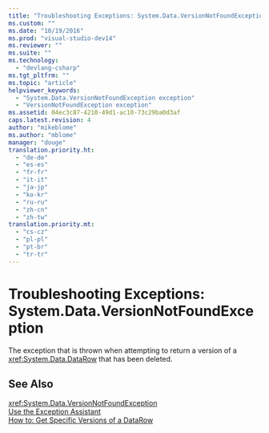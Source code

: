 ```yaml
---
title: "Troubleshooting Exceptions: System.Data.VersionNotFoundException"
ms.custom: ""
ms.date: "10/19/2016"
ms.prod: "visual-studio-dev14"
ms.reviewer: ""
ms.suite: ""
ms.technology: 
  - "devlang-csharp"
ms.tgt_pltfrm: ""
ms.topic: "article"
helpviewer_keywords: 
  - "System.Data.VersionNotFoundException exception"
  - "VersionNotFoundException exception"
ms.assetid: 04ec3c87-4210-49d1-ac10-73c29ba0d3af
caps.latest.revision: 4
author: "mikeblome"
ms.author: "mblome"
manager: "douge"
translation.priority.ht: 
  - "de-de"
  - "es-es"
  - "fr-fr"
  - "it-it"
  - "ja-jp"
  - "ko-kr"
  - "ru-ru"
  - "zh-cn"
  - "zh-tw"
translation.priority.mt: 
  - "cs-cz"
  - "pl-pl"
  - "pt-br"
  - "tr-tr"
---
```

# Troubleshooting Exceptions: System.Data.VersionNotFoundException
The exception that is thrown when attempting to return a version of a <xref:System.Data.DataRow> that has been deleted.  
  
## See Also  
 <xref:System.Data.VersionNotFoundException>   
 [Use the Exception Assistant](../Topic/How%20to:%20Use%20the%20Exception%20Assistant.md)   
 [How to: Get Specific Versions of a DataRow](../data-tools/how-to-get-specific-versions-of-a-datarow.md)